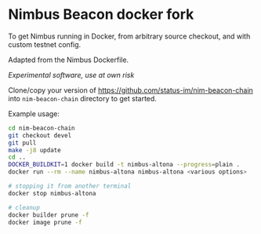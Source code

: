 # Nimbus Beacon docker fork

To get Nimbus running in Docker, from arbitrary source checkout, and with custom testnet config.

Adapted from the Nimbus Dockerfile.

*Experimental software, use at own risk*

Clone/copy your version of https://github.com/status-im/nim-beacon-chain into `nim-beacon-chain` directory to get started.

Example usage:

```bash
cd nim-beacon-chain
git checkout devel
git pull
make -j8 update
cd ..
DOCKER_BUILDKIT=1 docker build -t nimbus-altona --progress=plain .
docker run --rm --name nimbus-altona nimbus-altona <various options>

# stopping it from another terminal
docker stop nimbus-altona

# cleanup
docker builder prune -f
docker image prune -f
```

